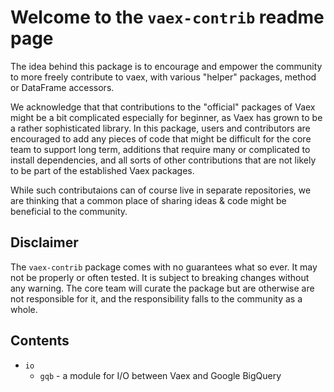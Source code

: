 # Welcome to the `vaex-contrib` readme page

The idea behind this package is to encourage and empower the community to more freely contribute to vaex, with various "helper" packages, method or DataFrame accessors.

We acknowledge that that contributions to the "official" packages of Vaex might be a bit complicated especially for beginner, as Vaex has grown to be a rather sophisticated library. In this package, users and contributors are encouraged to add any pieces of code that might be difficult for the core team to support long term, additions that require many or complicated to install dependencies, and all sorts of other contributions that are not likely to be part of the established Vaex packages.

While such contributaions can of course live in separate repositories, we are thinking that a common place of sharing ideas \& code might be beneficial to the community.

## Disclaimer

The `vaex-contrib` package comes with no guarantees what so ever. It may not be properly or often tested. It is subject to breaking changes without any warning. The core team will curate the package but are otherwise are not responsible for it, and the responsibility falls to the community as a whole.

## Contents

- `io`
    - `gqb` - a module for I/O between Vaex and Google BigQuery